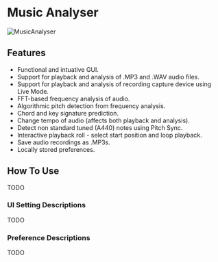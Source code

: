 # Music Analyser


![MusicAnalyser](https://github.com/Seank23/MusicAnalyser/blob/master/Images/MusicAnalyser1.gif)

## Features
- Functional and intuative GUI.
- Support for playback and analysis of .MP3 and .WAV audio files.
- Support for playback and analysis of recording capture device using Live Mode.
- FFT-based frequency analysis of audio.
- Algorithmic pitch detection from frequency analysis.
- Chord and key signature prediction.
- Change tempo of audio (affects both playback and analysis).
- Detect non standard tuned (A440) notes using Pitch Sync.
- Interactive playback roll - select start position and loop playback.
- Save audio recordings as .MP3s.
- Locally stored preferences.

## How To Use
TODO
### UI Setting Descriptions
TODO
### Preference Descriptions
TODO


